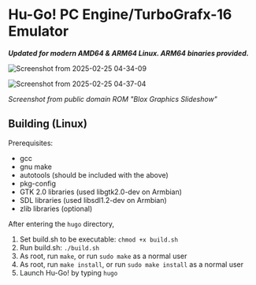 # Hu-Go! PC Engine/TurboGrafx-16 Emulator

_**Updated for modern AMD64 & ARM64 Linux. ARM64 binaries provided.**_

![Screenshot from 2025-02-25 04-34-09](https://github.com/user-attachments/assets/e8e53920-1a78-406f-89dc-ec07261c7cab)

![Screenshot from 2025-02-25 04-37-04](https://github.com/user-attachments/assets/5255ca68-2b58-4937-96b1-0adcc933baad)

_Screenshot from public domain ROM "Blox Graphics Slideshow"_

## Building (Linux)

Prerequisites:
- gcc
- gnu make
- autotools (should be included with the above)
- pkg-config
- GTK 2.0 libraries (used libgtk2.0-dev on Armbian)
- SDL libraries (used libsdl1.2-dev on Armbian)
- zlib libraries (optional)

After entering the `hugo` directory,
1. Set build.sh to be executable: `chmod +x build.sh`
2. Run build.sh: `./build.sh`
3. As root, run `make`, or run `sudo make` as a normal user
4. As root, run `make install`, or run `sudo make install` as a normal user
5. Launch Hu-Go! by typing `hugo`
